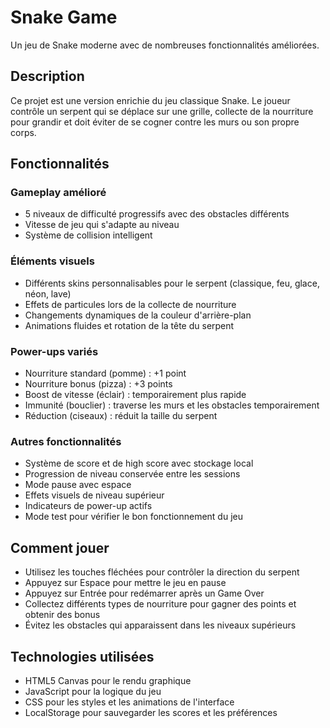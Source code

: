 # Snake Game

Un jeu de Snake moderne avec de nombreuses fonctionnalités améliorées.

## Description

Ce projet est une version enrichie du jeu classique Snake. Le joueur contrôle un serpent qui se déplace sur une grille, collecte de la nourriture pour grandir et doit éviter de se cogner contre les murs ou son propre corps.

## Fonctionnalités

### Gameplay amélioré
- 5 niveaux de difficulté progressifs avec des obstacles différents
- Vitesse de jeu qui s'adapte au niveau
- Système de collision intelligent

### Éléments visuels
- Différents skins personnalisables pour le serpent (classique, feu, glace, néon, lave)
- Effets de particules lors de la collecte de nourriture
- Changements dynamiques de la couleur d'arrière-plan
- Animations fluides et rotation de la tête du serpent

### Power-ups variés
- Nourriture standard (pomme) : +1 point
- Nourriture bonus (pizza) : +3 points
- Boost de vitesse (éclair) : temporairement plus rapide
- Immunité (bouclier) : traverse les murs et les obstacles temporairement
- Réduction (ciseaux) : réduit la taille du serpent

### Autres fonctionnalités
- Système de score et de high score avec stockage local
- Progression de niveau conservée entre les sessions
- Mode pause avec espace
- Effets visuels de niveau supérieur
- Indicateurs de power-up actifs
- Mode test pour vérifier le bon fonctionnement du jeu

## Comment jouer

- Utilisez les touches fléchées pour contrôler la direction du serpent
- Appuyez sur Espace pour mettre le jeu en pause
- Appuyez sur Entrée pour redémarrer après un Game Over
- Collectez différents types de nourriture pour gagner des points et obtenir des bonus
- Évitez les obstacles qui apparaissent dans les niveaux supérieurs

## Technologies utilisées

- HTML5 Canvas pour le rendu graphique
- JavaScript pour la logique du jeu
- CSS pour les styles et les animations de l'interface
- LocalStorage pour sauvegarder les scores et les préférences

